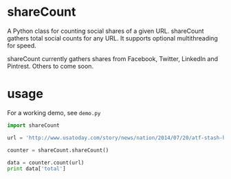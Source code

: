 shareCount
==========

A Python class for counting social shares of a given URL. shareCount gathers total social counts for any URL. It supports optional multithreading for speed.

shareCount currently gathers shares from Facebook, Twitter, LinkedIn and Pintrest. Others to come soon. 

usage
=====

For a working demo, see ``demo.py``

```python
import shareCount

url = 'http://www.usatoday.com/story/news/nation/2014/07/20/atf-stash-house-stings-racial-profiling/12800195/'

counter = shareCount.shareCount()

data = counter.count(url)
print data['total']
```
